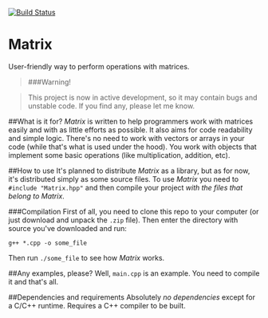 [![Build Status](https://travis-ci.org/ForceBru/Matrix.svg?branch=master)](https://travis-ci.org/ForceBru/Matrix)

# Matrix
User-friendly way to perform operations with matrices.

> ###Warning!

> This project is now in active development, so it may contain bugs and unstable code. If you find any, please let me know.

##What is it for?
_Matrix_ is written to help programmers work with matrices easily and with as little efforts as possible. It also aims for code readability and simple logic. There's no need to work with vectors or arrays in your code (while that's what is used under the hood). You work with objects that implement some basic operations (like multiplication, addition, etc).

##How to use
It's planned to distribute _Matrix_ as a library, but as for now, it's distributed simply as some source files. To use _Matrix_ you need to `#include "Matrix.hpp"` and then compile your project _with the files that belong to Matrix_.

###Compilation
First of all, you need to clone this repo to your computer (or just download and unpack the `.zip` file). Then enter the directory with source you've downloaded and run:

    g++ *.cpp -o some_file

Then run `./some_file` to see how _Matrix_ works. 

##Any examples, please?
Well, `main.cpp` is an example. You need to compile it and that's all.

##Dependencies and requirements
Absolutely _no dependencies_ except for a C/C++ runtime. Requires a C++ compiler to be built. 

